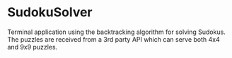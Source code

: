 # SudokuSolver
Terminal application using the backtracking algorithm for solving Sudokus. The puzzles are received from a 3rd party API which can serve both 4x4 and 9x9 puzzles.
